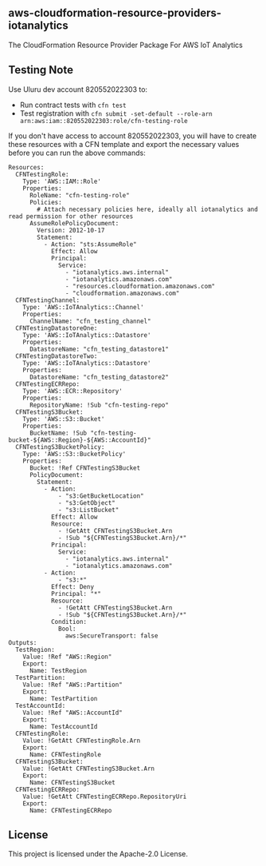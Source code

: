 ## aws-cloudformation-resource-providers-iotanalytics

The CloudFormation Resource Provider Package For AWS IoT Analytics

## Testing Note
Use Uluru dev account 820552022303 to:
* Run contract tests with `cfn test`
* Test registration with `cfn submit -set-default --role-arn arn:aws:iam::820552022303:role/cfn-testing-role`

If you don't have access to account 820552022303, you will have to create these resources with a CFN template and export the necessary values before you can run the above commands:
```
Resources:
  CFNTestingRole:
    Type: 'AWS::IAM::Role'
    Properties:
      RoleName: "cfn-testing-role"
      Policies:
        # Attach necessary policies here, ideally all iotanalytics and read permission for other resources
      AssumeRolePolicyDocument:
        Version: 2012-10-17
        Statement:
          - Action: "sts:AssumeRole"
            Effect: Allow
            Principal:
              Service:
                - "iotanalytics.aws.internal"
                - "iotanalytics.amazonaws.com"
                - "resources.cloudformation.amazonaws.com"
                - "cloudformation.amazonaws.com"
  CFNTestingChannel:
    Type: 'AWS::IoTAnalytics::Channel'
    Properties:
      ChannelName: "cfn_testing_channel"
  CFNTestingDatastoreOne:
    Type: 'AWS::IoTAnalytics::Datastore'
    Properties:
      DatastoreName: "cfn_testing_datastore1"
  CFNTestingDatastoreTwo:
    Type: 'AWS::IoTAnalytics::Datastore'
    Properties:
      DatastoreName: "cfn_testing_datastore2"
  CFNTestingECRRepo:
    Type: 'AWS::ECR::Repository'
    Properties:
      RepositoryName: !Sub "cfn-testing-repo"
  CFNTestingS3Bucket:
    Type: 'AWS::S3::Bucket'
    Properties:
      BucketName: !Sub "cfn-testing-bucket-${AWS::Region}-${AWS::AccountId}"
  CFNTestingS3BucketPolicy:
    Type: 'AWS::S3::BucketPolicy'
    Properties:
      Bucket: !Ref CFNTestingS3Bucket
      PolicyDocument:
        Statement:
          - Action:
              - "s3:GetBucketLocation"
              - "s3:GetObject"
              - "s3:ListBucket"
            Effect: Allow
            Resource:
              - !GetAtt CFNTestingS3Bucket.Arn
              - !Sub "${CFNTestingS3Bucket.Arn}/*"
            Principal:
              Service:
                - "iotanalytics.aws.internal"
                - "iotanalytics.amazonaws.com"
          - Action:
              - "s3:*"
            Effect: Deny
            Principal: "*"
            Resource:
              - !GetAtt CFNTestingS3Bucket.Arn
              - !Sub "${CFNTestingS3Bucket.Arn}/*"
            Condition:
              Bool:
                aws:SecureTransport: false
Outputs:
  TestRegion:
    Value: !Ref "AWS::Region"
    Export:
      Name: TestRegion
  TestPartition:
    Value: !Ref "AWS::Partition"
    Export:
      Name: TestPartition
  TestAccountId:
    Value: !Ref "AWS::AccountId"
    Export:
      Name: TestAccountId
  CFNTestingRole:
    Value: !GetAtt CFNTestingRole.Arn
    Export:
      Name: CFNTestingRole
  CFNTestingS3Bucket:
    Value: !GetAtt CFNTestingS3Bucket.Arn
    Export:
      Name: CFNTestingS3Bucket
  CFNTestingECRRepo:
    Value: !GetAtt CFNTestingECRRepo.RepositoryUri
    Export:
      Name: CFNTestingECRRepo
```
    
## License

This project is licensed under the Apache-2.0 License.


